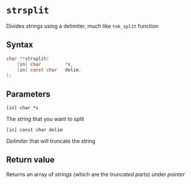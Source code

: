 # `strsplit`

Divides strings using a delimiter, much like `tok_split` function
## Syntax

```C
char **strsplit(
	[in] char         *s,
	[in] const char   delim,
);
```

## Parameters

`[in] char *s`

The *string* that you want to split

`[in] const char delim`

*Delimiter* that will truncate the string

## Return value

Returns an array of *strings* (which are the *truncated parts*) under *pointer*
